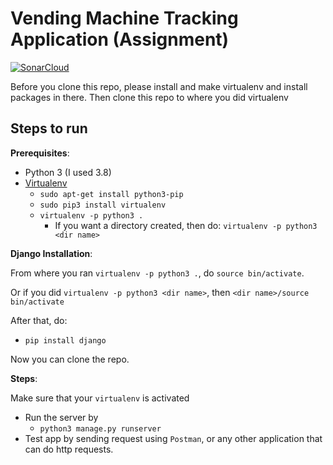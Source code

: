 # Vending Machine Tracking Application (Assignment)

[![SonarCloud](https://sonarcloud.io/images/project_badges/sonarcloud-black.svg)](https://sonarcloud.io/summary/new_code?id=yuttasartviratpan_swe-week1-webapp)

Before you clone this repo, please install and make virtualenv and 
install packages in there. Then clone this repo to where you did virtualenv

## Steps to run

**Prerequisites**:

- Python 3 (I used 3.8)
- [Virtualenv](https://gist.github.com/Geoyi/d9fab4f609e9f75941946be45000632b)
    - `sudo apt-get install python3-pip`
    - `sudo pip3 install virtualenv`
    - `virtualenv -p python3 .` 
      - If you want a directory created, then do: `virtualenv -p python3 <dir name>` 

**Django Installation**:

From where you ran `virtualenv -p python3 .`, do `source bin/activate`.

Or if you did `virtualenv -p python3 <dir name>`, then `<dir name>/source bin/activate`

After that, do: 
- `pip install django`

Now you can clone the repo.

**Steps**:

Make sure that your `virtualenv` is activated

- Run the server by
    - ```python3 manage.py runserver```
- Test app by sending request using `Postman`, or any other application
that can do http requests.
